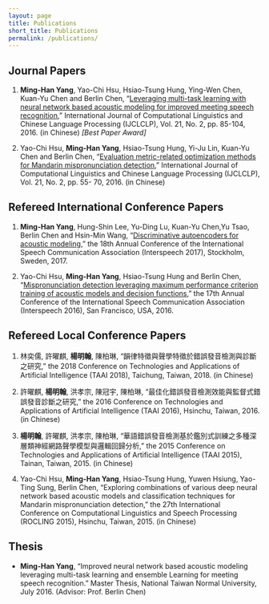 ```yaml
---
layout: page
title: Publications
short_title: Publications
permalink: /publications/
---
```


## Journal Papers

1. __Ming-Han Yang__, Yao-Chi Hsu, Hsiao-Tsung Hung, Ying-Wen Chen, Kuan-Yu Chen and Berlin Chen,
“[Leveraging multi-task learning with neural network based acoustic modeling for improved meeting speech
recognition](https://aclanthology.org/O16-3006.pdf),” International Journal of Computational Linguistics and Chinese Language Processing
(IJCLCLP), Vol. 21, No. 2, pp. 85-104, 2016. (in Chinese) *[Best Paper Award]*

2. Yao-Chi Hsu, __Ming-Han Yang__, Hsiao-Tsung Hung, Yi-Ju Lin, Kuan-Yu Chen and Berlin Chen,
“[Evaluation metric-related optimization methods for Mandarin mispronunciation detection](https://aclanthology.org/O16-3004.pdf),” International
Journal of Computational Linguistics and Chinese Language Processing (IJCLCLP), Vol. 21, No. 2, pp. 55-
70, 2016. (in Chinese)

## Refereed International Conference Papers

1. __Ming-Han Yang__, Hung-Shin Lee, Yu-Ding Lu, Kuan-Yu Chen,Yu Tsao, Berlin Chen and Hsin-Min
Wang, “[Discriminative autoencoders for acoustic modeling](https://homepage.iis.sinica.edu.tw/papers/whm/20762-F.pdf),” the 18th Annual Conference of the
International Speech Communication Association (Interspeech 2017), Stockholm, Sweden, 2017.

2. Yao-Chi Hsu, __Ming-Han Yang__, Hsiao-Tsung Hung and Berlin Chen, “[Mispronunciation detection
leveraging maximum performance criterion training of acoustic models and decision functions](https://www.isca-speech.org/archive/pdfs/interspeech_2016/hsu16c_interspeech.pdf),” the 17th
Annual Conference of the International Speech Communication Association (Interspeech 2016), San
Francisco, USA, 2016.

## Refereed Local Conference Papers

1. 林奕儒, 許曜麒, __楊明翰__, 陳柏琳, “韻律特徵與聲學特徵於錯誤發音檢測與診斷之研究,” the 2018 Conference on Technologies and Applications of Artificial Intelligence (TAAI 2018), Taichung, Taiwan, 2018. (in Chinese)

2. 許曜麒, __楊明翰__, 洪孝宗, 陳冠宇, 陳柏琳, “最佳化錯誤發音檢測效能與監督式錯誤發音診斷之研究,” the 2016 Conference on Technologies and Applications of Artificial Intelligence (TAAI 2016), Hsinchu, Taiwan, 2016. (in Chinese)

3. __楊明翰__, 許曜麒, 洪孝宗, 陳柏琳, “華語錯誤發音檢測基於鑑別式訓練之多種深層類神經網路聲學模型與邏輯回歸分析,” the 2015 Conference on Technologies and Applications of Artificial Intelligence (TAAI 2015), Tainan, Taiwan, 2015. (in Chinese)

4. Yao-Chi Hsu, __Ming-Han Yang__, Hsiao-Tsung Hung, Yuwen Hsiung, Yao-Ting Sung, Berlin Chen, “Exploring combinations of various deep neural network based acoustic models and classification techniques for Mandarin mispronunciation detection,” the 27th International Conference on Computational Linguistics and Speech Processing (ROCLING 2015), Hsinchu, Taiwan, 2015. (in Chinese)


## Thesis

- __Ming-Han Yang__, “Improved neural network based acoustic modeling leveraging multi-task learning and ensemble Learning for meeting speech recognition.” Master Thesis, National Taiwan Normal University, July 2016. (Advisor: Prof. Berlin Chen)
